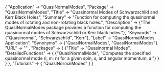 {
 "Application" -> "QuasiNormalModes",
 "Package" -> "QuasiNormalModes",
 "Title" -> "Quasinormal Modes of Schwarzschild and Kerr Black Holes",
 "Summary" ->
   "Function for computing the quasinormal modes of rotating and non-rotating black holes.",
 "Description" ->
   {"The QuasiNormalModes package provides a function for computing the quasinormal modes of Schwarzschild or Kerr black holes."},
 "Keywords" -> {"Quasinormal", "Schwarzschild", "Kerr"},
 "Label" -> "QuasiNormalModes Application",
 "Synonyms" -> {"QuasiNormalModes", "QuasiNormalModes"},
 "URL" -> "" ,
 "Packages" -> {
   {"Title" -> "Quasinormal Modes",
    "DetailedFunctions" -> {
      {"QuasiNormalMode", "Computes the specified quasinormal mode (l, m, n) for a given spin, s, and angular momentum, a."}
    }
   }
 },
 "Tutorials" -> {
   "QuasiNormalModes"
 }
}
